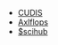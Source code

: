* [CUDIS](https://www.cudis.xyz/)
* [Axlflops](https://axlflops.ai/)
* [$scihub](https://www.scihub.fans/)
